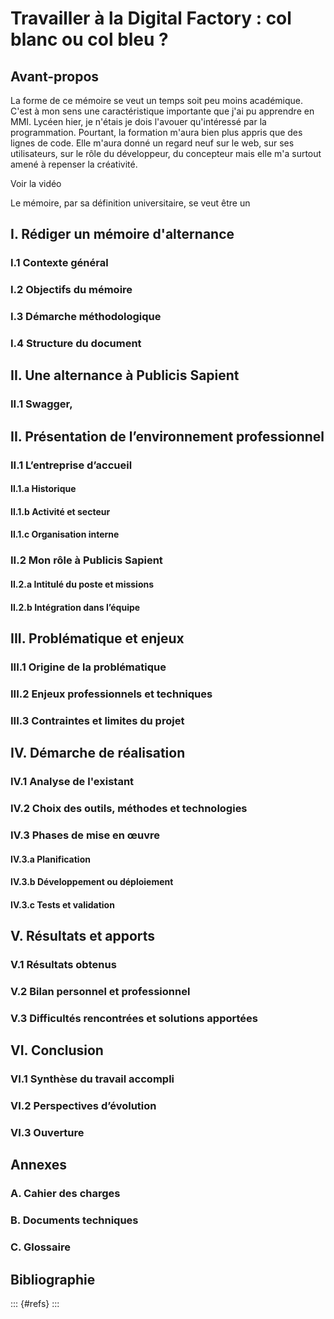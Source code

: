 # Travailler à la Digital Factory : col blanc ou col bleu ?
## Avant-propos
La forme de ce mémoire se veut un temps soit peu moins académique. C'est à mon sens une caractéristique importante que j'ai pu apprendre en MMI. Lycéen hier, je n'étais je dois l'avouer qu'intéressé par la programmation. Pourtant, la formation m'aura bien plus appris que des lignes de code. Elle m'aura donné un regard neuf sur le web, sur ses utilisateurs, sur le rôle du développeur, du concepteur mais elle m'a surtout amené à repenser la créativité. 

Voir la vidéo









Le mémoire, par sa définition universitaire, se veut être un 










## I. Rédiger un mémoire d'alternance
### I.1 Contexte général  
### I.2 Objectifs du mémoire  
### I.3 Démarche méthodologique  
### I.4 Structure du document

## II. Une alternance à Publicis Sapient
### II.1 Swagger, 

## II. Présentation de l’environnement professionnel

### II.1 L’entreprise d’accueil  
#### II.1.a Historique  
#### II.1.b Activité et secteur  
#### II.1.c Organisation interne  

### II.2 Mon rôle à Publicis Sapient 
#### II.2.a Intitulé du poste et missions  
#### II.2.b Intégration dans l’équipe  

## III. Problématique et enjeux

### III.1 Origine de la problématique  
### III.2 Enjeux professionnels et techniques  
### III.3 Contraintes et limites du projet  

## IV. Démarche de réalisation

### IV.1 Analyse de l'existant  
### IV.2 Choix des outils, méthodes et technologies  
### IV.3 Phases de mise en œuvre  
#### IV.3.a Planification  
#### IV.3.b Développement ou déploiement  
#### IV.3.c Tests et validation  

## V. Résultats et apports

### V.1 Résultats obtenus  
### V.2 Bilan personnel et professionnel  
### V.3 Difficultés rencontrées et solutions apportées   

## VI. Conclusion

### VI.1 Synthèse du travail accompli  
### VI.2 Perspectives d’évolution  
### VI.3 Ouverture  

## Annexes

### A. Cahier des charges  
### B. Documents techniques  
### C. Glossaire  
## Bibliographie
::: {#refs}
:::
